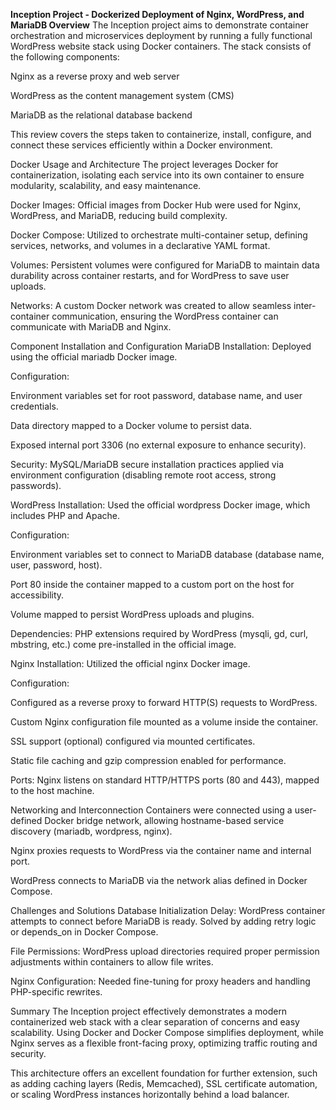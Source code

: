 **Inception Project - Dockerized Deployment of Nginx, WordPress, and MariaDB
Overview**
The Inception project aims to demonstrate container orchestration and microservices deployment by running a fully functional WordPress website stack using Docker containers. The stack consists of the following components:

Nginx as a reverse proxy and web server

WordPress as the content management system (CMS)

MariaDB as the relational database backend

This review covers the steps taken to containerize, install, configure, and connect these services efficiently within a Docker environment.

Docker Usage and Architecture
The project leverages Docker for containerization, isolating each service into its own container to ensure modularity, scalability, and easy maintenance.

Docker Images: Official images from Docker Hub were used for Nginx, WordPress, and MariaDB, reducing build complexity.

Docker Compose: Utilized to orchestrate multi-container setup, defining services, networks, and volumes in a declarative YAML format.

Volumes: Persistent volumes were configured for MariaDB to maintain data durability across container restarts, and for WordPress to save user uploads.

Networks: A custom Docker network was created to allow seamless inter-container communication, ensuring the WordPress container can communicate with MariaDB and Nginx.

Component Installation and Configuration
MariaDB
Installation: Deployed using the official mariadb Docker image.

Configuration:

Environment variables set for root password, database name, and user credentials.

Data directory mapped to a Docker volume to persist data.

Exposed internal port 3306 (no external exposure to enhance security).

Security: MySQL/MariaDB secure installation practices applied via environment configuration (disabling remote root access, strong passwords).

WordPress
Installation: Used the official wordpress Docker image, which includes PHP and Apache.

Configuration:

Environment variables set to connect to MariaDB database (database name, user, password, host).

Port 80 inside the container mapped to a custom port on the host for accessibility.

Volume mapped to persist WordPress uploads and plugins.

Dependencies: PHP extensions required by WordPress (mysqli, gd, curl, mbstring, etc.) come pre-installed in the official image.

Nginx
Installation: Utilized the official nginx Docker image.

Configuration:

Configured as a reverse proxy to forward HTTP(S) requests to WordPress.

Custom Nginx configuration file mounted as a volume inside the container.

SSL support (optional) configured via mounted certificates.

Static file caching and gzip compression enabled for performance.

Ports: Nginx listens on standard HTTP/HTTPS ports (80 and 443), mapped to the host machine.

Networking and Interconnection
Containers were connected using a user-defined Docker bridge network, allowing hostname-based service discovery (mariadb, wordpress, nginx).

Nginx proxies requests to WordPress via the container name and internal port.

WordPress connects to MariaDB via the network alias defined in Docker Compose.

Challenges and Solutions
Database Initialization Delay: WordPress container attempts to connect before MariaDB is ready. Solved by adding retry logic or depends_on in Docker Compose.

File Permissions: WordPress upload directories required proper permission adjustments within containers to allow file writes.

Nginx Configuration: Needed fine-tuning for proxy headers and handling PHP-specific rewrites.

Summary
The Inception project effectively demonstrates a modern containerized web stack with a clear separation of concerns and easy scalability. Using Docker and Docker Compose simplifies deployment, while Nginx serves as a flexible front-facing proxy, optimizing traffic routing and security.

This architecture offers an excellent foundation for further extension, such as adding caching layers (Redis, Memcached), SSL certificate automation, or scaling WordPress instances horizontally behind a load balancer.

